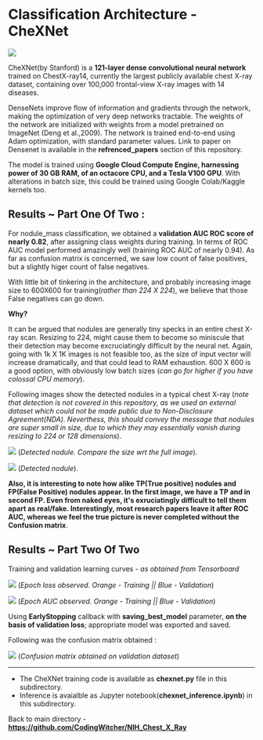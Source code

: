# Classification Architecture - CheXNet
![](https://github.com/CodingWitcher/NIH_Chest_X_Ray/blob/main/images_for_readme/xray%20heatmap.webp)

CheXNet(by Stanford) is a **121-layer dense convolutional neural network** trained on ChestX-ray14, currently the largest publicly available chest X-ray dataset, containing over 100,000 frontal-view X-ray images with 14 diseases. 

DenseNets improve flow of information and gradients through the network, making the optimization of very deep networks tractable. The weights of the network are initialized with weights from a model pretrained on ImageNet (Deng et al.,2009). The network is trained end-to-end using Adam optimization, with standard parameter values. Link to paper on Densenet is available in the **refrenced_papers** section of this repository.

The model is trained using **Google Cloud Compute Engine, harnessing power of 30 GB RAM, of an octacore CPU, and a Tesla V100 GPU**. With alterations in batch size, this could be trained using Google Colab/Kaggle kernels too.

## Results ~ Part One Of Two : 

For nodule_mass classification, we obtained a **validation AUC ROC score of nearly 0.82**, after assigning class weights during training. In terms of ROC AUC model performed amazingly well (training ROC AUC of nearly 0.94). As far as confusion matrix is concerned, we saw low count of false positives, but a slightly higer count of false negatives. 

With little bit of tinkering in the architecture, and probably increasing image size to 600X600 for training(*rather than 224 X 224*), we believe that those False negatives can go down. 

**Why?** 

It can be argued that nodules are generally tiny specks in an entire chest X-ray scan. Resizing to 224, might cause them to become so miniscule that their detection may become excruciatingly difficult by the neural net. Again, going with 1k X 1K images is not feasible too, as the size of input vector will increase dramatically, and that could lead to RAM exhaustion. 600 X 600 is a good option, with obviously low batch sizes (*can go for higher if you have colossal CPU memory*). 

Following images show the detected nodules in a typical chest X-ray (*note that detection is not covered in this repository, as we used an external dataset which could not be made public due to Non-Disclosure Agreement(NDA). Neverthess, this should convey the message that nodules are super small in size, due to which they may essentially vanish during resizing to 224 or 128 dimensions*).

![](https://github.com/CodingWitcher/NIH_Chest_X_Ray/blob/main/images_for_readme/nodule_1)
(*Detected nodule. Compare the size wrt the full image*).

![](https://github.com/CodingWitcher/NIH_Chest_X_Ray/blob/main/images_for_readme/nodule_2)
(*Detected nodule*).

**Also, it is interesting to note how alike TP(True positive) nodules and FP(False Positive) nodules appear. In the first image, we have a TP and in second FP. Even from naked eyes, it's exruciatingly difficult to tell them apart as real/fake. Interestingly, most research papers leave it after ROC AUC, whereas we feel the true picture is never completed without the Confusion matrix**.

## Results ~ Part Two Of Two

Training and validation learning curves - *as obtained from Tensorboard*

![](https://github.com/CodingWitcher/NIH_Chest_X_Ray/blob/main/images_for_readme/epoch_loss.png)
(*Epoch loss observed. Orange - Training || Blue - Validation*)

![](https://github.com/CodingWitcher/NIH_Chest_X_Ray/blob/main/images_for_readme/epoch_auc.png)
(*Epoch AUC observed. Orange - Training || Blue - Validation*)

Using **EarlyStopping** callback with **saving_best_model** parameter, **on the basis of validation loss**; appropriate model was exported and saved.

Following was the confusion matrix obtained : 

![](https://github.com/CodingWitcher/NIH_Chest_X_Ray/blob/main/images_for_readme/cm.png)
(*Confusion matrix obtained on validation dataset*)

-----------------------------------------------------------------------------------------------------------------------------------------------------
* The CheXNet training code is available as **chexnet.py** file in this subdirectory.
* Inference is avaialble as Jupyter notebook(**chexnet_inference.ipynb**) in this subdirectory.

Back to main directory - **https://github.com/CodingWitcher/NIH_Chest_X_Ray**
